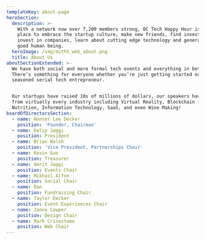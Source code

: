 ```yaml
---
templateKey: about-page
heroSection:
  description: >-
    With a network now over 7,200 members strong, OC Tech Happy Hour is the fun
    place to embrace the startup culture, make new friends, find investors,
    invest in companies, learn about cutting edge technology and generally be a
    good human being.
  heroImage: /img/octhh_web_about.png
  title: About Us
aboutSectionExtended: >-
  We have both social and more formal tech events and everything in between.
  There’s something for everyone whether you’re just getting started or are a
  seasoned serial tech entrepreneur. 


  Our startups have raised 10s of millions of dollars, our speakers have come
  from virtually every industry including Virtual Reality, Blockchain (Bitcoin),
  Nutrition, Information Technology, SaaS, and even Wine Making!
boardOfDirectorsSection:
  - name: Hunter Lee Decker
    position: 'Founder, Chairman'
  - name: Dalip Jaggi
    position: President
  - name: Brian Walsh
    position: 'Vice President, Partnerships Chair'
  - name: Kevin Guo
    position: Treasurer
  - name: Amrit Jaggi
    position: Events Chair
  - name: Mikhail Alfon
    position: Social Chair
  - name: Dan
    position: Fundraising Chair
  - name: Taylor Decker
    position: Event Experiences Chair
  - name: Janna Cowper
    position: Design Chair
  - name: Mark Crisostomo
    position: Web Chair
---
```


